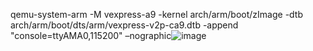 qemu-system-arm -M vexpress-a9 -kernel arch/arm/boot/zImage -dtb arch/arm/boot/dts/arm/vexpress-v2p-ca9.dtb -append "console=ttyAMA0,115200" –nographic![image](https://github.com/Bharathgopal/Simulators_Demo/assets/13534866/85da503c-8256-444d-88c4-d1d227da2bfa)
